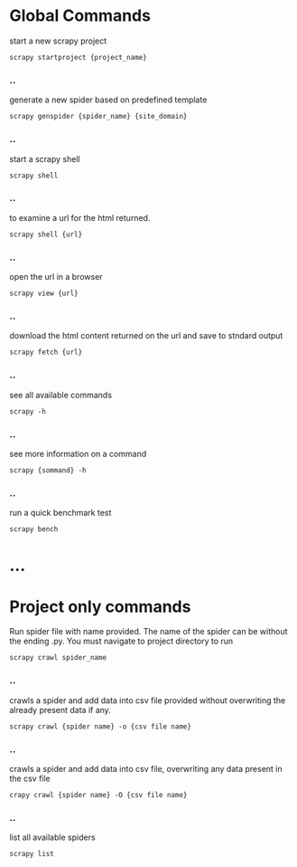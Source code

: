 # Global Commands
start a new scrapy project
```console 
scrapy startproject {project_name}
```
### ..
generate a new spider based on predefined template
```console
scrapy genspider {spider_name} {site_domain}
```
### ..
start a scrapy shell
```console 
scrapy shell
```
### ..
to examine a url for the html returned.
```console
scrapy shell {url}
```
### ..
open the url in a browser
```console
scrapy view {url}
```
### ..
download the html content returned on the url and save to stndard output
```console
scrapy fetch {url}
```
### ..
see all available commands
```console
scrapy -h
```
### ..
see more information on a command
```console
scrapy {sommand} -h
```
### ..
run a quick benchmark test
```console
scrapy bench
```
# ...
# Project only commands

Run spider file with name provided. The name of the spider can be without the ending .py. You must navigate to project directory to run
```console
scrapy crawl spider_name
```
### ..
crawls a spider and add data into csv file provided without overwriting the already present data if any.
```console
scrapy crawl {spider name} -o {csv file name}
```
### ..
crawls a spider and add data into csv file, overwriting any data present in the csv file
```console 
crapy crawl {spider name} -O {csv file name}
```
### ..
list all available spiders
```console
scrapy list
```

